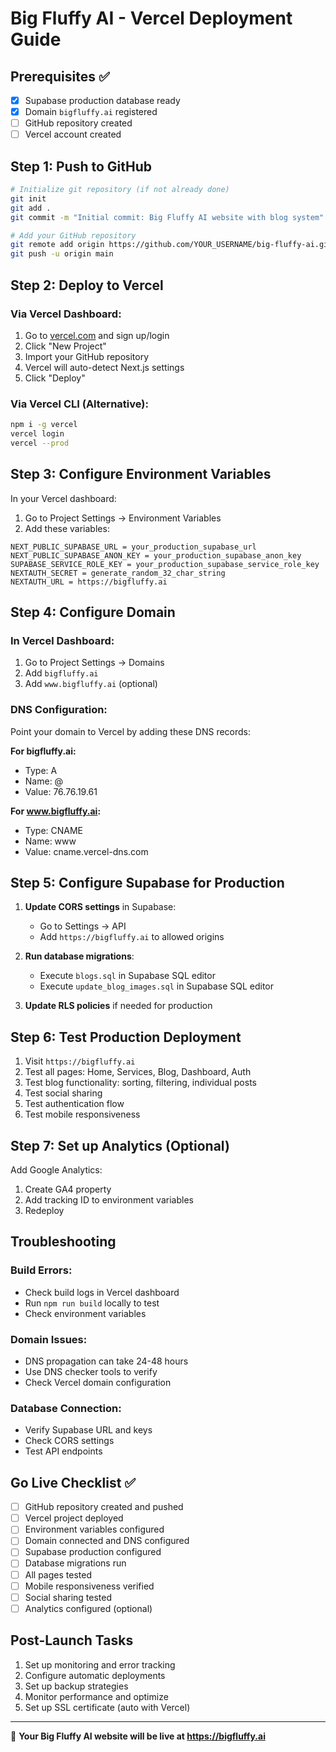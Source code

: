 # Big Fluffy AI - Vercel Deployment Guide

## Prerequisites ✅
- [x] Supabase production database ready
- [x] Domain `bigfluffy.ai` registered
- [ ] GitHub repository created
- [ ] Vercel account created

## Step 1: Push to GitHub
```bash
# Initialize git repository (if not already done)
git init
git add .
git commit -m "Initial commit: Big Fluffy AI website with blog system"

# Add your GitHub repository
git remote add origin https://github.com/YOUR_USERNAME/big-fluffy-ai.git
git push -u origin main
```

## Step 2: Deploy to Vercel

### Via Vercel Dashboard:
1. Go to [vercel.com](https://vercel.com) and sign up/login
2. Click "New Project"
3. Import your GitHub repository
4. Vercel will auto-detect Next.js settings
5. Click "Deploy"

### Via Vercel CLI (Alternative):
```bash
npm i -g vercel
vercel login
vercel --prod
```

## Step 3: Configure Environment Variables

In your Vercel dashboard:
1. Go to Project Settings → Environment Variables
2. Add these variables:

```
NEXT_PUBLIC_SUPABASE_URL = your_production_supabase_url
NEXT_PUBLIC_SUPABASE_ANON_KEY = your_production_supabase_anon_key
SUPABASE_SERVICE_ROLE_KEY = your_production_supabase_service_role_key
NEXTAUTH_SECRET = generate_random_32_char_string
NEXTAUTH_URL = https://bigfluffy.ai
```

## Step 4: Configure Domain

### In Vercel Dashboard:
1. Go to Project Settings → Domains
2. Add `bigfluffy.ai`
3. Add `www.bigfluffy.ai` (optional)

### DNS Configuration:
Point your domain to Vercel by adding these DNS records:

**For bigfluffy.ai:**
- Type: A
- Name: @
- Value: 76.76.19.61

**For www.bigfluffy.ai:**
- Type: CNAME
- Name: www
- Value: cname.vercel-dns.com

## Step 5: Configure Supabase for Production

1. **Update CORS settings** in Supabase:
   - Go to Settings → API
   - Add `https://bigfluffy.ai` to allowed origins

2. **Run database migrations**:
   - Execute `blogs.sql` in Supabase SQL editor
   - Execute `update_blog_images.sql` in Supabase SQL editor

3. **Update RLS policies** if needed for production

## Step 6: Test Production Deployment

1. Visit `https://bigfluffy.ai`
2. Test all pages: Home, Services, Blog, Dashboard, Auth
3. Test blog functionality: sorting, filtering, individual posts
4. Test social sharing
5. Test authentication flow
6. Test mobile responsiveness

## Step 7: Set up Analytics (Optional)

Add Google Analytics:
1. Create GA4 property
2. Add tracking ID to environment variables
3. Redeploy

## Troubleshooting

### Build Errors:
- Check build logs in Vercel dashboard
- Run `npm run build` locally to test
- Check environment variables

### Domain Issues:
- DNS propagation can take 24-48 hours
- Use DNS checker tools to verify
- Check Vercel domain configuration

### Database Connection:
- Verify Supabase URL and keys
- Check CORS settings
- Test API endpoints

## Go Live Checklist ✅

- [ ] GitHub repository created and pushed
- [ ] Vercel project deployed
- [ ] Environment variables configured
- [ ] Domain connected and DNS configured
- [ ] Supabase production configured
- [ ] Database migrations run
- [ ] All pages tested
- [ ] Mobile responsiveness verified
- [ ] Social sharing tested
- [ ] Analytics configured (optional)

## Post-Launch Tasks

1. Set up monitoring and error tracking
2. Configure automatic deployments
3. Set up backup strategies
4. Monitor performance and optimize
5. Set up SSL certificate (auto with Vercel)

---

🚀 **Your Big Fluffy AI website will be live at https://bigfluffy.ai**